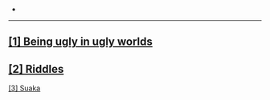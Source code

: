 -
---
<a href="/_posts/2020-12-28-ugly">[1] Being ugly in ugly worlds</a>
---
<a href="/_posts/2020-12-28-riddles">[2] Riddles</a>
---
<a href="/_posts/2020-12-28-suaka">[3] Suaka</a>
